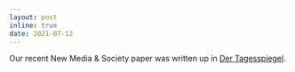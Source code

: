 ```yaml
---
layout: post
inline: true
date: 2021-07-12
---
```


Our recent New Media & Society paper was written up in [Der Tagesspiegel](https://www.tagesspiegel.de/gesellschaft/medien/media-lab-journalistische-filterblasen/27411384.html).